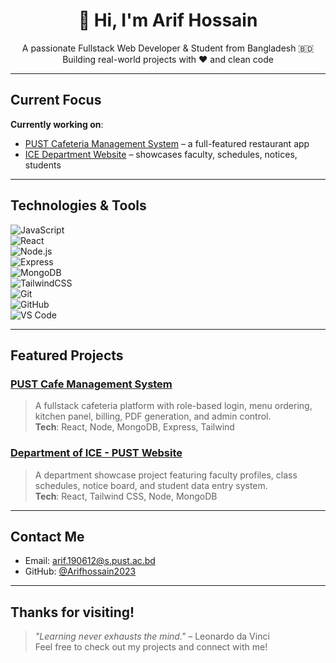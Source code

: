 <h1 align="center">👋 Hi, I'm Arif Hossain</h1>

<p align="center">
  A passionate Fullstack Web Developer & Student from Bangladesh 🇧🇩<br/>
  Building real-world projects with ❤️ and clean code
</p>

---

##  Current Focus

 **Currently working on**:  
-  [PUST Cafeteria Management System](https://github.com/Arifhossain2023/PUST-Cafe) – a full-featured restaurant app  
-  [ICE Department Website](https://github.com/Arifhossain2023/Department_of_ICE_PUST) – showcases faculty, schedules, notices, students

---

##  Technologies & Tools

![JavaScript](https://img.shields.io/badge/-JavaScript-F7DF1E?logo=javascript&logoColor=black)  
![React](https://img.shields.io/badge/-React-61DAFB?logo=react&logoColor=black)  
![Node.js](https://img.shields.io/badge/-Node.js-339933?logo=node.js&logoColor=white)  
![Express](https://img.shields.io/badge/-Express-black?logo=express&logoColor=white)  
![MongoDB](https://img.shields.io/badge/-MongoDB-47A248?logo=mongodb&logoColor=white)  
![TailwindCSS](https://img.shields.io/badge/-TailwindCSS-38B2AC?logo=tailwind-css&logoColor=white)  
![Git](https://img.shields.io/badge/-Git-F05032?logo=git&logoColor=white)  
![GitHub](https://img.shields.io/badge/-GitHub-181717?logo=github&logoColor=white)  
![VS Code](https://img.shields.io/badge/-VS%20Code-007ACC?logo=visual-studio-code&logoColor=white)

---

##  Featured Projects

###  [PUST Cafe Management System](https://github.com/Arifhossain2023/PUST-Cafe)
> A fullstack cafeteria platform with role-based login, menu ordering, kitchen panel, billing, PDF generation, and admin control.  
> **Tech**: React, Node, MongoDB, Express, Tailwind

###  [Department of ICE - PUST Website](https://github.com/Arifhossain2023/Department_of_ICE_PUST)
> A department showcase project featuring faculty profiles, class schedules, notice board, and student data entry system.  
> **Tech**: React, Tailwind CSS, Node, MongoDB

---

##  Contact Me

-  Email: [arif.190612@s.pust.ac.bd](mailto:arif.190612@s.pust.ac.bd)
-  GitHub: [@Arifhossain2023](https://github.com/Arifhossain2023)

---

##  Thanks for visiting!

> _"Learning never exhausts the mind."_ – Leonardo da Vinci  
> Feel free to check out my projects and connect with me!

